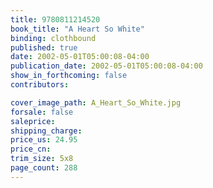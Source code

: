 ```yaml
---
title: 9780811214520
book_title: "A Heart So White"
binding: clothbound
published: true
date: 2002-05-01T05:00:08-04:00
publication_date: 2002-05-01T05:00:08-04:00
show_in_forthcoming: false
contributors:

cover_image_path: A_Heart_So_White.jpg
forsale: false
saleprice:
shipping_charge:
price_us: 24.95
price_cn:
trim_size: 5x8
page_count: 288
---
```


